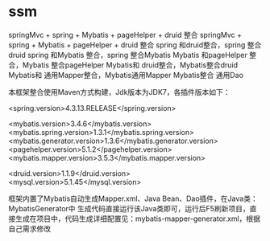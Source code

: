 # ssm
springMvc + spring + Mybatis + pageHelper + druid 整合
springMvc + spring + Mybatis + pageHelper + druid 整合
spring 和druid整合，spring 整合druid
spring 和Mybatis 整合，spring 整合Mybatis 
Mybatis 和pageHelper  整合，Mybatis 整合pageHelper 
Mybatis和 druid整合，Mybatis整合druid
Mybatis和 通用Mapper整合，Mybatis通用Mapper
Mybatis整合 通用Dao


本框架整合使用Maven方式构建，Jdk版本为JDK7，各插件版本如下：

<spring.version>4.3.13.RELEASE</spring.version>  
          
<mybatis.version>3.4.6</mybatis.version>  
<mybatis.spring.version>1.3.1</mybatis.spring.version>  
<mybatis.generator.version>1.3.6</mybatis.generator.version>  
<pagehelper.version>5.1.2</pagehelper.version>  
<mybatis.mapper.version>3.5.3</mybatis.mapper.version>  
  
<druid.version>1.1.9</druid.version>  
<mysql.version>5.1.45</mysql.version>  
 
框架内置了Mybatis自动生成Mapper.xml、Java Bean、Dao插件，在Java类：MybatisGenerator中
生成代码直接运行该Java类即可，运行后F5刷新项目，直接生成在项目中，代码生成详细配置见：mybatis-mapper-generator.xml，根据自己需求修改
